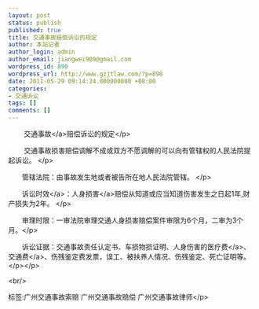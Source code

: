```yaml
---
layout: post
status: publish
published: true
title: 交通事故赔偿诉讼的规定
author: 本站记者
author_login: admin
author_email: jiangwei909@gmail.com
wordpress_id: 890
wordpress_url: http://www.gzjtlaw.com/?p=890
date: 2011-05-29 09:14:24.000000000 +08:00
categories:
- 交通诉讼
tags: []
comments: []
---
```

<p><p>　　 <a>交通事故<&#47;a>赔偿诉讼的规定<&#47;p><p>　　 交通事故损害赔偿调解不成或双方不愿调解的可以向有管辖权的人民法院提起诉讼。 <&#47;p><p>　　管辖法院：由事故发生地或者被告所在地人民法院管辖。 <&#47;p><p>　　<a>诉讼时效<&#47;a>：<a>人身损害<&#47;a>赔偿从知道或应当知道伤害发生之日起1年,财产损失为2年。 <&#47;p><p>　　审理时限：一审法院审理交通人身损害赔偿案件审限为6个月，二审为3个月。<&#47;p><br><p>　　诉讼证据：交通事故责任认定书、车损物损证明、人身伤害的<a>医疗费<&#47;a>、<a>交通费<&#47;a>、伤残鉴定费发票，误工、被扶养人情况、伤残鉴定、死亡证明等。<&#47;p><&#47;p><br&#47;><p>标签:广州交通事故索赔 广州交通事故赔偿 广州交通事故律师<&#47;p>
